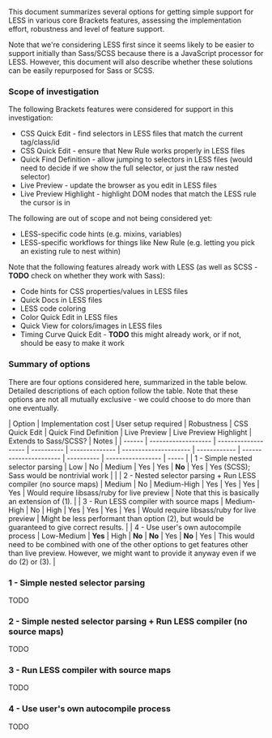 This document summarizes several options for getting simple support for LESS in various core Brackets features, assessing the implementation effort, robustness and level of feature support.

Note that we're considering LESS first since it seems likely to be easier to support initially than Sass/SCSS because there is a JavaScript processor for LESS. However, this document will also describe whether these solutions can be easily repurposed for Sass or SCSS.

### Scope of investigation

The following Brackets features were considered for support in this investigation:

* CSS Quick Edit - find selectors in LESS files that match the current tag/class/id
* CSS Quick Edit - ensure that New Rule works properly in LESS files
* Quick Find Definition - allow jumping to selectors in LESS files (would need to decide if we show the full selector, or just the raw nested selector)
* Live Preview - update the browser as you edit in LESS files
* Live Preview Highlight - highlight DOM nodes that match the LESS rule the cursor is in

The following are out of scope and not being considered yet:

* LESS-specific code hints (e.g. mixins, variables)
* LESS-specific workflows for things like New Rule (e.g. letting you pick an existing rule to nest within)

Note that the following features already work with LESS (as well as SCSS - **TODO** check on whether they work with Sass):

* Code hints for CSS properties/values in LESS files
* Quick Docs in LESS files
* LESS code coloring
* Color Quick Edit in LESS files
* Quick View for colors/images in LESS files
* Timing Curve Quick Edit - **TODO** this might already work, or if not, should be easy to make it work

### Summary of options

There are four options considered here, summarized in the table below. Detailed descriptions of each option follow the table. Note that these options are not all mutually exclusive - we could choose to do more than one eventually.

| Option | Implementation cost | User setup required | Robustness | CSS Quick Edit | Quick Find Definition | Live Preview | Live Preview Highlight | Extends to Sass/SCSS? | Notes |
| ------ | ------------------- | ------------------- | ---------- | -------------- | --------------------- | ------------ | ---------------------- | ---------- | ----------------- | ----- |
| 1 - Simple nested selector parsing | Low | No | Medium | Yes | Yes | **No** | Yes | Yes (SCSS); Sass would be nontrivial work | |
| 2 - Nested selector parsing + Run LESS compiler (no source maps) | Medium | No | Medium-High | Yes | Yes | Yes | Yes | Would require libsass/ruby for live preview | Note that this is basically an extension of (1). |
| 3 - Run LESS compiler with source maps | Medium-High | No | High | Yes | Yes | Yes | Yes | Would require libsass/ruby for live preview | Might be less performant than option (2), but would be guaranteed to give correct results. |
| 4 - Use user's own autocompile process | Low-Medium | **Yes** | High | **No** | **No** | Yes | **No** | Yes | This would need to be combined with one of the other options to get features other than live preview. However, we might want to provide it anyway even if we do (2) or (3). |

### 1 - Simple nested selector parsing

TODO

### 2 - Simple nested selector parsing + Run LESS compiler (no source maps)

TODO

### 3 - Run LESS compiler with source maps

TODO

### 4 - Use user's own autocompile process

TODO
